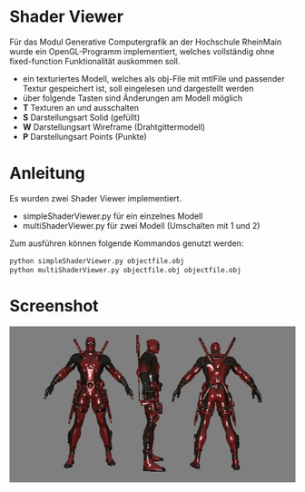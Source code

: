 # Shader Viewer

Für das Modul Generative Computergrafik an der Hochschule RheinMain wurde ein OpenGL-Programm implementiert, welches vollständig ohne fixed-function Funktionalität
auskommen soll.
- ein texturiertes Modell, welches als obj-File mit mtlFile und passender Textur gespeichert ist, soll eingelesen und dargestellt werden
- über folgende Tasten sind Änderungen am Modell möglich
 - **T** Texturen an und ausschalten
 - **S** Darstellungsart Solid (gefüllt)
 - **W** Darstellungsart Wireframe (Drahtgittermodell)
 - **P** Darstellungsart Points (Punkte)

# Anleitung
Es wurden zwei Shader Viewer implementiert.
- simpleShaderViewer.py für ein einzelnes Modell
- multiShaderViewer.py für zwei Modell (Umschalten mit 1 und 2)

Zum ausführen können folgende Kommandos genutzt werden:
````
python simpleShaderViewer.py objectfile.obj
python multiShaderViewer.py objectfile.obj objectfile.obj
````

# Screenshot
![Screenshot](https://github.com/HenryVogt/Shader_Viewer/blob/master/images/deadpool.PNG)

